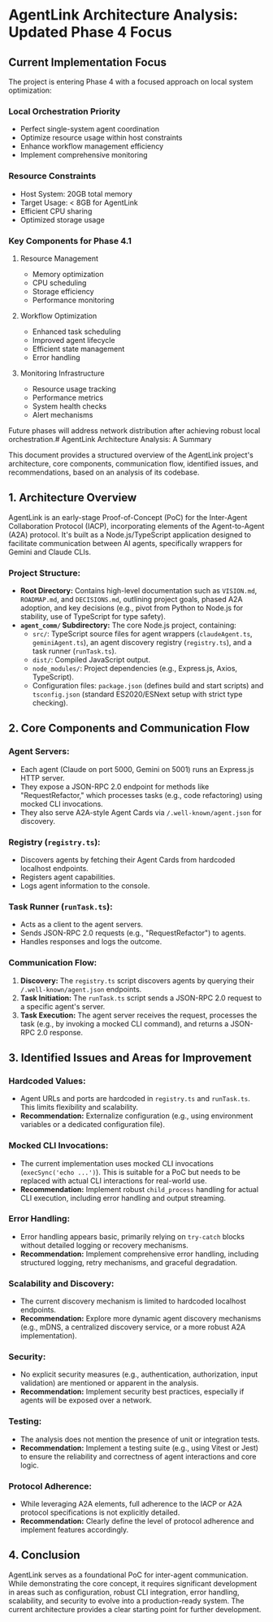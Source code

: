 # AgentLink Architecture Analysis: Updated Phase 4 Focus

## Current Implementation Focus

The project is entering Phase 4 with a focused approach on local system optimization:

### Local Orchestration Priority
- Perfect single-system agent coordination
- Optimize resource usage within host constraints
- Enhance workflow management efficiency
- Implement comprehensive monitoring

### Resource Constraints
- Host System: 20GB total memory
- Target Usage: < 8GB for AgentLink
- Efficient CPU sharing
- Optimized storage usage

### Key Components for Phase 4.1
1. Resource Management
   - Memory optimization
   - CPU scheduling
   - Storage efficiency
   - Performance monitoring

2. Workflow Optimization
   - Enhanced task scheduling
   - Improved agent lifecycle
   - Efficient state management
   - Error handling

3. Monitoring Infrastructure
   - Resource usage tracking
   - Performance metrics
   - System health checks
   - Alert mechanisms

Future phases will address network distribution after achieving robust local orchestration.# AgentLink Architecture Analysis: A Summary

This document provides a structured overview of the AgentLink project's architecture, core components, communication flow, identified issues, and recommendations, based on an analysis of its codebase.

## 1. Architecture Overview

AgentLink is an early-stage Proof-of-Concept (PoC) for the Inter-Agent Collaboration Protocol (IACP), incorporating elements of the Agent-to-Agent (A2A) protocol. It's built as a Node.js/TypeScript application designed to facilitate communication between AI agents, specifically wrappers for Gemini and Claude CLIs.

### Project Structure:
*   **Root Directory:** Contains high-level documentation such as `VISION.md`, `ROADMAP.md`, and `DECISIONS.md`, outlining project goals, phased A2A adoption, and key decisions (e.g., pivot from Python to Node.js for stability, use of TypeScript for type safety).
*   **`agent_comm/` Subdirectory:** The core Node.js project, containing:
    *   `src/`: TypeScript source files for agent wrappers (`claudeAgent.ts`, `geminiAgent.ts`), an agent discovery registry (`registry.ts`), and a task runner (`runTask.ts`).
    *   `dist/`: Compiled JavaScript output.
    *   `node_modules/`: Project dependencies (e.g., Express.js, Axios, TypeScript).
    *   Configuration files: `package.json` (defines build and start scripts) and `tsconfig.json` (standard ES2020/ESNext setup with strict type checking).

## 2. Core Components and Communication Flow

### Agent Servers:
*   Each agent (Claude on port 5000, Gemini on 5001) runs an Express.js HTTP server.
*   They expose a JSON-RPC 2.0 endpoint for methods like "RequestRefactor," which processes tasks (e.g., code refactoring) using mocked CLI invocations.
*   They also serve A2A-style Agent Cards via `/.well-known/agent.json` for discovery.

### Registry (`registry.ts`):
*   Discovers agents by fetching their Agent Cards from hardcoded localhost endpoints.
*   Registers agent capabilities.
*   Logs agent information to the console.

### Task Runner (`runTask.ts`):
*   Acts as a client to the agent servers.
*   Sends JSON-RPC 2.0 requests (e.g., "RequestRefactor") to agents.
*   Handles responses and logs the outcome.

### Communication Flow:
1.  **Discovery:** The `registry.ts` script discovers agents by querying their `/.well-known/agent.json` endpoints.
2.  **Task Initiation:** The `runTask.ts` script sends a JSON-RPC 2.0 request to a specific agent's server.
3.  **Task Execution:** The agent server receives the request, processes the task (e.g., by invoking a mocked CLI command), and returns a JSON-RPC 2.0 response.

## 3. Identified Issues and Areas for Improvement

### Hardcoded Values:
*   Agent URLs and ports are hardcoded in `registry.ts` and `runTask.ts`. This limits flexibility and scalability.
*   **Recommendation:** Externalize configuration (e.g., using environment variables or a dedicated configuration file).

### Mocked CLI Invocations:
*   The current implementation uses mocked CLI invocations (`execSync('echo ...')`). This is suitable for a PoC but needs to be replaced with actual CLI interactions for real-world use.
*   **Recommendation:** Implement robust `child_process` handling for actual CLI execution, including error handling and output streaming.

### Error Handling:
*   Error handling appears basic, primarily relying on `try-catch` blocks without detailed logging or recovery mechanisms.
*   **Recommendation:** Implement comprehensive error handling, including structured logging, retry mechanisms, and graceful degradation.

### Scalability and Discovery:
*   The current discovery mechanism is limited to hardcoded localhost endpoints.
*   **Recommendation:** Explore more dynamic agent discovery mechanisms (e.g., mDNS, a centralized discovery service, or a more robust A2A implementation).

### Security:
*   No explicit security measures (e.g., authentication, authorization, input validation) are mentioned or apparent in the analysis.
*   **Recommendation:** Implement security best practices, especially if agents will be exposed over a network.

### Testing:
*   The analysis does not mention the presence of unit or integration tests.
*   **Recommendation:** Implement a testing suite (e.g., using Vitest or Jest) to ensure the reliability and correctness of agent interactions and core logic.

### Protocol Adherence:
*   While leveraging A2A elements, full adherence to the IACP or A2A protocol specifications is not explicitly detailed.
*   **Recommendation:** Clearly define the level of protocol adherence and implement features accordingly.

## 4. Conclusion

AgentLink serves as a foundational PoC for inter-agent communication. While demonstrating the core concept, it requires significant development in areas such as configuration, robust CLI integration, error handling, scalability, and security to evolve into a production-ready system. The current architecture provides a clear starting point for further development.
